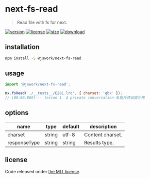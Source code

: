 # next-fs-read
> Read file with fs for next.

[![version][version-image]][version-url]
[![license][license-image]][license-url]
[![size][size-image]][size-url]
[![download][download-image]][download-url]

## installation
```bash
npm install -S @jswork/next-fs-read
```

## usage
```js
import '@jswork/next-fs-read';

nx.fsRead('./__tests__/E201.lrc', { charset: 'gbk' });
// [00:00.800]--- lesson 1  A private conversation 私锟斤拷谈锟斤拷
```

## options
| name         | type   | default | description      |
| ------------ | ------ | ------- | ---------------- |
| charset      | string | utf-8   | Content charset. |
| responseType | string | string  | Results type.    |

## license
Code released under [the MIT license](https://github.com/afeiship/next-fs-read/blob/master/LICENSE.txt).

[version-image]: https://img.shields.io/npm/v/@jswork/next-fs-read
[version-url]: https://npmjs.org/package/@jswork/next-fs-read

[license-image]: https://img.shields.io/npm/l/@jswork/next-fs-read
[license-url]: https://github.com/afeiship/next-fs-read/blob/master/LICENSE.txt

[size-image]: https://img.shields.io/bundlephobia/minzip/@jswork/next-fs-read
[size-url]: https://github.com/afeiship/next-fs-read/blob/master/dist/next-fs-read.min.js

[download-image]: https://img.shields.io/npm/dm/@jswork/next-fs-read
[download-url]: https://www.npmjs.com/package/@jswork/next-fs-read
